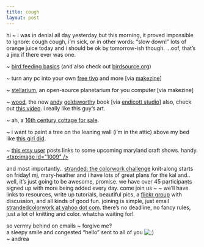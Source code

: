 ```yaml
---
title: cough    
layout: post
---
```


hi ~ i was in denial all day yesterday but this morning, it proved impossible to ignore: cough cough, i&#8217;m sick, or in other words: &#8220;slow down!&#8221; lots of orange juice today and i should be ok by tomorrow-ish though. &#8230;oof, that&#8217;s a jinx if there ever was one.

~ [bird feeding basics][1] (and also check out [birdsource.org][2])

~ turn any pc into your own [free tivo][3] and more [via [makezine][4]]

~ [stellarium][5], an open-source planetarium for you computer [via makezine]

~ [wood][6], the new [andy][7] [goldsworthy][8] book [via [endicott studio][9]] also, check out [this video][10]. i really like this guy&#8217;s art. 

~ ah, a [16th century cottage for sale][11]. 

~ i want to paint a tree on the leaning wall (i&#8217;m in the attic) above my bed like [this girl did][12]. 

~ [this etsy user][13] posts links to some upcoming maryland craft shows. handy.<span class="pic"><a href="http://strandedcolorwork.blogspot.com/"><txp:image id="1009" /></a></span>

and most importantly.. [stranded: the colorwork challenge][14] knit-along starts on friday! mj, mary-heather and i have lots of great plans for the kal and.. well, it&#8217;s just going to be awesome, promise. we have over 45 participants signed up with more being added every day. come join us ~ ~ we&#8217;ll have links to resources, write up tutorials, beautiful pics, a [flickr group][15] with discussion, and all kinds of good fun. joining is simple, just email [strandedcolorwork at yahoo dot com][16]. there&#8217;s no deadline, no fancy rules, just a lot of knitting and color. whatcha waiting for!

so verrrry behind on emails ~ forgive me?   
a sleepy smile and congested &#8220;hello&#8221; sent to all of you <img src="http://localhost:8888/wordpress/wp-includes/images/smilies/icon_wink.gif" alt=";)" class="wp-smiley" />  
~ andrea

 [1]: http://www.hww.ca/hww2.asp?id=224
 [2]: http://www.birdsource.org/
 [3]: http://www.team-mediaportal.com/
 [4]: http://www.makezine.com/blog/archive/2006/11/the_open_source_1.html
 [5]: http://stellarium.sourceforge.net/
 [6]: http://www.powells.com/biblio/1-0810939924-1
 [7]: http://www.smithsonianmag.com/issues/2005/november/goldsworthy.php
 [8]: http://en.wikipedia.org/wiki/Andy_Goldsworthy
 [9]: http://www.endicottstudio.typepad.com/
 [10]: http://youtube.com/watch?v=3TWBSMc47bw
 [11]: http://endicottstudio.typepad.com/endicott_redux/2006/10/housebroken_gob.html
 [12]: http://theblackapple.typepad.com/inside_a_black_apple/2006/11/in_the_living_r.html
 [13]: http://www.etsy.com/shop.php?user_id=25219
 [14]: http://strandedcolorwork.blogspot.com/
 [15]: http://www.flickr.com/groups/strandedcolorwork/
 [16]: mailto:strandedcolorwork@REMOVETHIS.yahoo.com